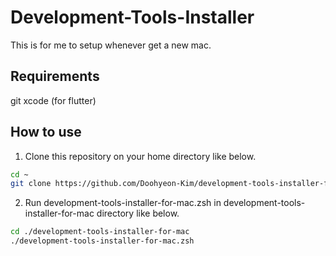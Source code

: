 # Development-Tools-Installer

This is for me to setup whenever get a new mac.

## Requirements
git
xcode (for flutter)

## How to use

1. Clone this repository on your home directory like below.

``` bash 
cd ~
git clone https://github.com/Doohyeon-Kim/development-tools-installer-for-mac.git
```

2. Run development-tools-installer-for-mac.zsh in development-tools-installer-for-mac directory like below.

``` bash
cd ./development-tools-installer-for-mac
./development-tools-installer-for-mac.zsh
```

